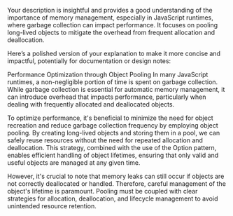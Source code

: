 
Your description is insightful and provides a good understanding of the importance of memory management, especially in JavaScript runtimes, where garbage collection can impact performance. It focuses on pooling long-lived objects to mitigate the overhead from frequent allocation and deallocation.

Here’s a polished version of your explanation to make it more concise and impactful, potentially for documentation or design notes:

Performance Optimization through Object Pooling
In many JavaScript runtimes, a non-negligible portion of time is spent on garbage collection. While garbage collection is essential for automatic memory management, it can introduce overhead that impacts performance, particularly when dealing with frequently allocated and deallocated objects.

To optimize performance, it's beneficial to minimize the need for object recreation and reduce garbage collection frequency by employing object pooling. By creating long-lived objects and storing them in a pool, we can safely reuse resources without the need for repeated allocation and deallocation. This strategy, combined with the use of the Option pattern, enables efficient handling of object lifetimes, ensuring that only valid and useful objects are managed at any given time.

However, it's crucial to note that memory leaks can still occur if objects are not correctly deallocated or handled. Therefore, careful management of the object's lifetime is paramount. Pooling must be coupled with clear strategies for allocation, deallocation, and lifecycle management to avoid unintended resource retention.